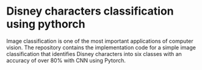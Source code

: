 # Disney characters classification using pythorch



Image classification is one of the most important applications of computer vision. The repository contains the implementation code for a simple image classification that identifies Disney characters into six classes with an accuracy of over 80% with CNN using  Pytorch.
